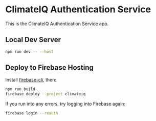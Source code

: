 # ClimateIQ Authentication Service

This is the ClimateIQ Authentication Service app.

## Local Dev Server

```bash
npm run dev -- --host
```

## Deploy to Firebase Hosting

Install [firebase-cli](https://firebaseopensource.com/projects/firebase/firebase-tools/#installation), then:

```bash
npm run build
firebase deploy --project climateiq
```

If you run into any errors, try logging into Firebase again:

```bash
firebase login --reauth
```

